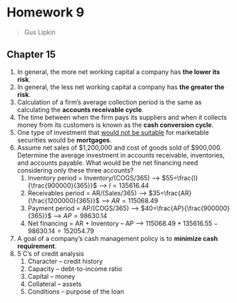 # Homework 9

> Gus Lipkin

## Chapter 15

1. In general, the more net working capital a company has **the lower its risk**.
2. In general, the less net working capital a company has **the greater the risk**.
3. Calculation of a firm’s average collection period is the same as calculating the **accounts receivable cycle**.
4. The time between when the firm pays its suppliers and when it collects money from its 
   customers is known as the **cash conversion cycle**.
5. One type of investment that <u>would not be suitable</u> for marketable securities would be **mortgages**.
6. Assume net sales of \$1,200,000 and cost of goods sold of \$900,000. Determine the average 
   investment in accounts receivable, inventories, and accounts payable. What would be the 
   net financing need considering only these three accounts?
   1. Inventory period = Inventory/(COGS/365)  –> $55=\frac{I}{\frac{900000}{365}}$ –> $I = 135616.44$
   2. Receivables period = AR/(Sales/365) –> $35=\frac{AR}{\frac{1200000}{365}}$ –> $AR =115068.49$
   3. Payment period = AP/(COGS/365) –> $40=\frac{AP}{\frac{900000}{365}}$ –> $AP=98630.14$
   4. Net financing = AR + Inventory – AP –> $115068.49 + 135616.55-98630.14=152054.79$
7. A goal of a company’s cash management policy is to **minimize cash requirement**.
8. 5 C’s of credit analysis
   1. Character – credit history
   2. Capacity – debt-to-income ratio
   3. Capital – money
   4. Collateral – assets
   5. Conditions – purpose of the loan